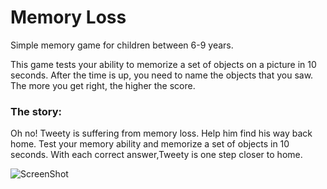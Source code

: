 # Memory Loss

Simple memory game for children between 6-9 years.

This game tests your ability to memorize a set of objects on a picture in 10 seconds. 
After the time is up, you need to name the objects that you saw. 
The more you get right, the higher the score.

### The story:
Oh no! Tweety is suffering from memory loss.
Help him find his way back home.
Test your memory ability and memorize a set of objects in 10 seconds.
With each correct answer,Tweety is one step closer to home.

![ScreenShot](./public/img/screenshots/Schermopname(139).png)
